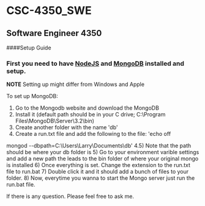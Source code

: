 # CSC-4350_SWE
## Software Engineer 4350



####Setup Guide
### First you need to have [NodeJS](https://nodejs.org/en/) and [MongoDB](https://www.mongodb.com/download-center?jmp=docs&_ga=1.25607093.905004982.1477408473#community) installed and setup. 

**NOTE** Setting up might differ from Windows and Apple


To set up MongoDB:

1) Go to the Mongodb website and download the MongoDB
2) Install it (default path should be in your C drive; C:\Program Files\MongoDB\Server\3.2\bin)
3) Create another folder with the name 'db'
4) Create a run.txt file and add the following to the file:
'echo off

mongod --dbpath=C:\Users\Larry\Documents\db'
4.5) Note that the path should be where your db folder is
5) Go to your environment varible settings and add a new path the leads to the bin folder of where your original mongo is installed
6) Once everything is set. Change the extension to the run.txt file to run.bat
7) Double click it and it should add a bunch of files to your folder.
8) Now, everytime you wanna to start the Mongo server just run the run.bat file.


If there is any question. Please feel free to ask me.

